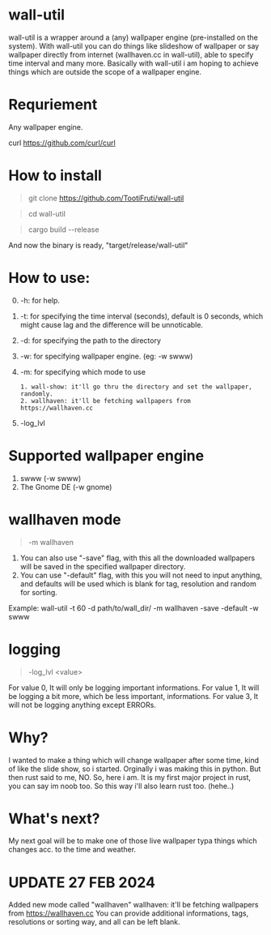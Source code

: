 # wall-util
wall-util is a wrapper around a (any) wallpaper engine (pre-installed on the system). With wall-util you can do things like slideshow of wallpaper or say wallpaper directly from internet (wallhaven.cc in wall-util), able to specify time interval and many more. Basically with wall-util i am hoping to achieve things which are outside the scope of a wallpaper engine.

# Requriement
Any wallpaper engine.

curl
https://github.com/curl/curl

# How to install
> git clone https://github.com/TootiFruti/wall-util

> cd wall-util

> cargo build --release

And now the binary is ready, "target/release/wall-util"

# How to use:
0. -h: for help.
1. -t: for specifying the time interval (seconds), default is 0 seconds, which might cause lag and the difference will be unnoticable.
2. -d: for specifying the path to the directory
3. -w: for specifying wallpaper engine. (eg: -w swww)
3. -m: for specifying which mode to use
   
       1. wall-show: it'll go thru the directory and set the wallpaper, randomly.
       2. wallhaven: it'll be fetching wallpapers from https://wallhaven.cc
4. -log_lvl

# Supported wallpaper engine
1. swww             (-w swww)
2. The Gnome DE     (-w gnome)

# wallhaven mode
> -m wallhaven
1. You can also use "-save" flag, with this all the downloaded wallpapers will be saved in the specified wallpaper directory.
2. You can use "-default" flag, with this you will not need to input anything, and defaults will be used which is blank for tag, resolution and random for sorting.

Example: wall-util -t 60 -d path/to/wall_dir/ -m wallhaven -save -default -w swww 

# logging
> -log_lvl \<value\>

For value 0, It will only be logging important informations.
For value 1, It will be logging a bit more, which be less important, informations.
For value 3, It will not be logging anything except ERRORs.

# Why?
I wanted to make a thing which will change wallpaper after some time, kind of like the slide show, so i started.
Orginally i was making this in python. But then rust said to me, NO. So, here i am. It is my first major project in rust, you can say im noob too.
So this way i'll also learn rust too. (hehe..) 

# What's next?
My next goal will be to make one of those live wallpaper typa things which changes acc. to the time and weather.

# UPDATE 27 FEB 2024
Added new mode called "wallhaven"
wallhaven: it'll be fetching wallpapers from https://wallhaven.cc
You can provide additional informations, tags, resolutions or sorting way, and all can be left blank.
